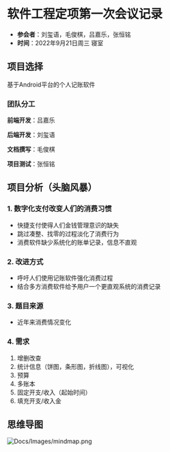 # 软件工程定项第一次会议记录
+ **参会者**：刘玺语，毛俊棋，吕嘉乐，张恒铭
+ **时间**：2022年9月21日周三 寝室

## 项目选择
基于Android平台的个人记账软件

### 团队分工
**前端开发**：吕嘉乐

**后端开发**：刘玺语

**文档撰写**：毛俊棋

**项目测试**：张恒铭

## 项目分析（头脑风暴）
### 1. 数字化支付改变人们的消费习惯
+ 快捷支付使得人们金钱管理意识的缺失
+ 跳过凑整、找零的过程淡化了消费行为
+ 消费软件缺少系统化的账单记录，信息不直观

### 2. 改进方式
+ 呼吁人们使用记账软件强化消费过程
+ 结合多方消费软件给予用户一个更直观系统的消费记录

### 3. 题目来源
+ 近年来消费情况变化

### 4. 需求
1. 增删改查
2. 统计信息（饼图，条形图，折线图），可视化
3. 预算
4. 多账本
5. 固定开支/收入（起始时间）
6. 填充开支/收入金

## 思维导图
![Docs/Images/mindmap.png](https://raw.githubusercontent.com/Xavier1106/SoftwareEngineeringProject/main/Docs/Images/mindmap.png "mindmap.png")
